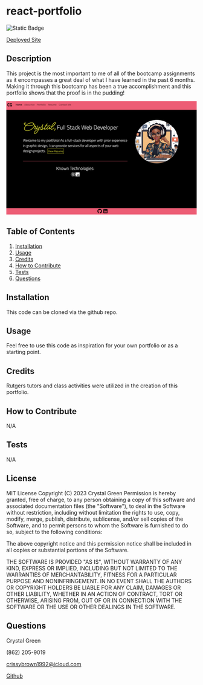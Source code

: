 # react-portfolio
![Static Badge](https://img.shields.io/badge/License-MIT-green)

[Deployed Site](https://crystalgreen.netlify.app/)

## Description
This project is the most important to me of all of the bootcamp assignments as it encompasses a great deal of what I have learned in the past 6 months.  Making it through this bootcamp has been a true accomplishment and this portfolio shows that the proof is in the pudding!

![Site Image](./src/images/siteimage.png)

## Table of Contents

1. [Installation](#installation)
2. [Usage](#usage)
3. [Credits](#credits)
4. [How to Contribute](#how-to-contribute)
5. [Tests](#tests)
6. [Questions](#questions)

## Installation
This code can be cloned via the github repo.  

## Usage
Feel free to use this code as inspiration for your own portfolio or as a starting point.

## Credits
Rutgers tutors and class activities were utilized in the creation of this portfolio.

## How to Contribute
N/A

## Tests
N/A

## License
MIT License
        Copyright (C) 2023 Crystal Green
        Permission is hereby granted, free of charge, to any person obtaining a copy
of this software and associated documentation files (the "Software"), to deal
in the Software without restriction, including without limitation the rights
to use, copy, modify, merge, publish, distribute, sublicense, and/or sell
copies of the Software, and to permit persons to whom the Software is
furnished to do so, subject to the following conditions:

The above copyright notice and this permission notice shall be included in all
copies or substantial portions of the Software.

THE SOFTWARE IS PROVIDED "AS IS", WITHOUT WARRANTY OF ANY KIND, EXPRESS OR
IMPLIED, INCLUDING BUT NOT LIMITED TO THE WARRANTIES OF MERCHANTABILITY,
FITNESS FOR A PARTICULAR PURPOSE AND NONINFRINGEMENT. IN NO EVENT SHALL THE
AUTHORS OR COPYRIGHT HOLDERS BE LIABLE FOR ANY CLAIM, DAMAGES OR OTHER
LIABILITY, WHETHER IN AN ACTION OF CONTRACT, TORT OR OTHERWISE, ARISING FROM,
OUT OF OR IN CONNECTION WITH THE SOFTWARE OR THE USE OR OTHER DEALINGS IN THE
SOFTWARE. 

## Questions
Crystal Green

(862) 205-9019

crissybrown1992@icloud.com

[Github](https://github.com/crissyg923)